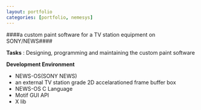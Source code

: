 ```yaml
---
layout: portfolio
categories: [portfolio, nemesys]
---
```


####a custom paint software for a TV station equipment on SONY/NEWS####

  **Tasks**
  : Designing, programming and maintaining the custom paint software

  **Development Environment**

  - NEWS-OS(SONY NEWS)
  - an external TV station grade 2D accelarationed frame buffer box
  - NEWS-OS C Language
  - Motif GUI API
  - X lib
